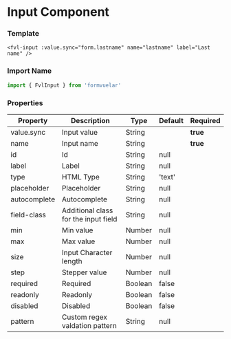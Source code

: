 # Input Component

### Template

```vue
<fvl-input :value.sync="form.lastname" name="lastname" label="Last name" />
```

### Import Name

```js
import { FvlInput } from 'formvuelar'
```

### Properties

| Property     | Description                          | Type    | Default | Required |
| ------------ | ------------------------------------ | ------- | ------- | -------- |
| value.sync   | Input value                          | String  |         | **true** |
| name         | Input name                           | String  |         | **true** |
| id           | Id                                   | String  | null    |          |
| label        | Label                                | String  | null    |          |
| type         | HTML Type                            | String  | 'text'  |          |
| placeholder  | Placeholder                          | String  | null    |          |
| autocomplete | Autocomplete                         | String  | null    |          |
| field-class  | Additional class for the input field | String  | null    |          |
| min          | Min value                            | Number  | null    |          |
| max          | Max value                            | Number  | null    |          |
| size         | Input Character length               | Number  | null    |          |
| step         | Stepper value                        | Number  | null    |          |
| required     | Required                             | Boolean | false   |          |
| readonly     | Readonly                             | Boolean | false   |          |
| disabled     | Disabled                             | Boolean | false   |          |
| pattern      | Custom regex valdation pattern       | String  | null    |          |
